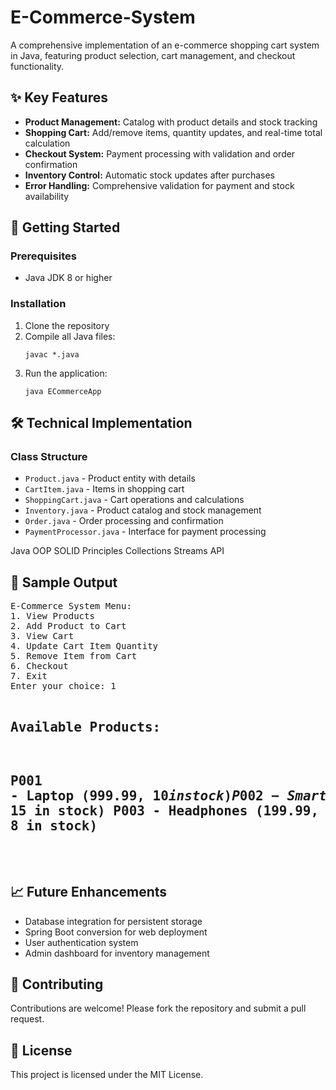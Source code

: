 # E-Commerce-System
<p>A comprehensive implementation of an e-commerce shopping cart system in Java, featuring product selection, cart management, and checkout functionality.</p>
  
  <h2>✨ Key Features</h2>
        <ul>
            <li><strong>Product Management:</strong> Catalog with product details and stock tracking</li>
            <li><strong>Shopping Cart:</strong> Add/remove items, quantity updates, and real-time total calculation</li>
            <li><strong>Checkout System:</strong> Payment processing with validation and order confirmation</li>
            <li><strong>Inventory Control:</strong> Automatic stock updates after purchases</li>
            <li><strong>Error Handling:</strong> Comprehensive validation for payment and stock availability</li>
        </ul>
    </div>

  <h2>🚀 Getting Started</h2>
    
  <h3>Prerequisites</h3>
    <ul>
        <li>Java JDK 8 or higher</li>
  </ul>
    
  <h3>Installation</h3>
    <ol>
        <li>Clone the repository</li>
        <li>Compile all Java files:
            <pre><code>javac *.java</code></pre>
        </li>
        <li>Run the application:
            <pre><code>java ECommerceApp</code></pre>
        </li>
  </ol>
    
  <h2>🛠️ Technical Implementation</h2>
    
  <h3>Class Structure</h3>
  <ul>
        <li><code>Product.java</code> - Product entity with details</li>
        <li><code>CartItem.java</code> - Items in shopping cart</li>
        <li><code>ShoppingCart.java</code> - Cart operations and calculations</li>
        <li><code>Inventory.java</code> - Product catalog and stock management</li>
        <li><code>Order.java</code> - Order processing and confirmation</li>
        <li><code>PaymentProcessor.java</code> - Interface for payment processing</li>
    </ul>
    
  <div class="tech-stack">
        <span class="tech-item">Java</span>
        <span class="tech-item">OOP</span>
        <span class="tech-item">SOLID Principles</span>
        <span class="tech-item">Collections</span>
        <span class="tech-item">Streams API</span>
    </div>
    
  <h2>📸 Sample Output</h2>
  <pre>
E-Commerce System Menu:
1. View Products
2. Add Product to Cart
3. View Cart
4. Update Cart Item Quantity
5. Remove Item from Cart
6. Checkout
7. Exit
Enter your choice: 1

Available Products:
-----------------------
P001 - Laptop ($999.99, 10 in stock)
P002 - Smartphone ($699.99, 15 in stock)
P003 - Headphones ($199.99, 20 in stock)
P004 - Smart Watch ($249.99, 8 in stock)
-----------------------
  </pre>
    
  <h2>📈 Future Enhancements</h2>
    <ul>
        <li>Database integration for persistent storage</li>
        <li>Spring Boot conversion for web deployment</li>
        <li>User authentication system</li>
        <li>Admin dashboard for inventory management</li>
    </ul>
    
  <h2>🤝 Contributing</h2>
    <p>Contributions are welcome! Please fork the repository and submit a pull request.</p>
    
  <h2>📄 License</h2>
    <p>This project is licensed under the MIT License.</p>
</body>
</html>
